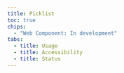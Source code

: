 ```yaml
---
title: Picklist
toc: true
chips:
  - "Web Component: In development"
tabs:
  - title: Usage
  - title: Accessibility
  - title: Status
---
```

